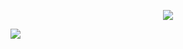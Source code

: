 <p align="center">
  <a href="https://github.com/SilverIceKey?tab=followers"><img src="https://img.shields.io/github/followers/SilverIceKey?style=social"></a>
</p>

<img src="https://github-readme-stats.vercel.app/api?username=SilverIceKey&show_icons=true&theme=prussian" />
